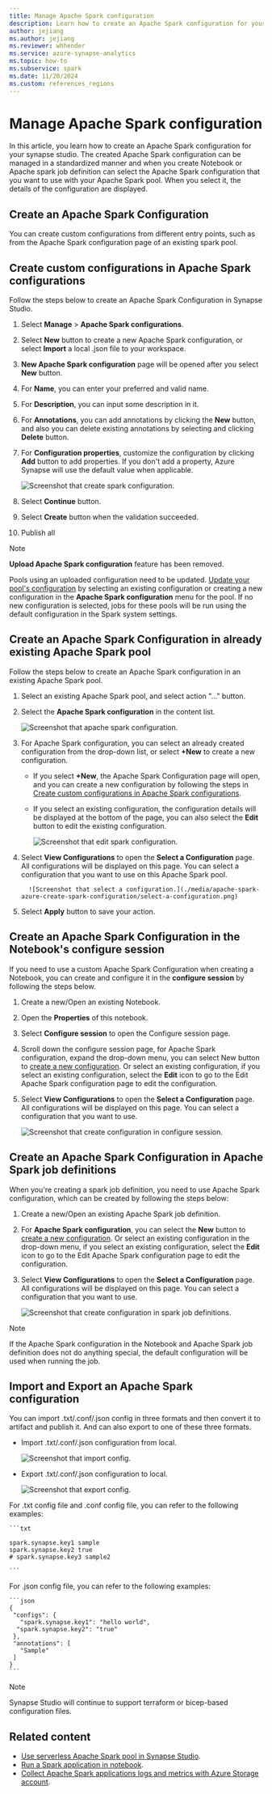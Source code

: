 ```yaml
---
title: Manage Apache Spark configuration
description: Learn how to create an Apache Spark configuration for your synapse studio.
author: jejiang
ms.author: jejiang
ms.reviewer: whhender 
ms.service: azure-synapse-analytics
ms.topic: how-to
ms.subservice: spark
ms.date: 11/20/2024
ms.custom: references_regions
---
```


# Manage Apache Spark configuration

In this article, you learn how to create an Apache Spark configuration for your synapse studio. The created Apache Spark configuration can be managed in a standardized manner and when you create Notebook or Apache spark job definition can select the Apache Spark configuration that you want to use with your Apache Spark pool. When you select it, the details of the configuration are displayed.

## Create an Apache Spark Configuration

You can create custom configurations from different entry points, such as from the Apache Spark configuration page of an existing spark pool.

## Create custom configurations in Apache Spark configurations

Follow the steps below to create an Apache Spark Configuration in Synapse Studio.

1. Select **Manage** > **Apache Spark configurations**.
1. Select **New** button to create a new Apache Spark configuration, or select **Import** a local .json file to your workspace.
1. **New Apache Spark configuration** page will be opened after you select **New** button.
1. For **Name**, you can enter your preferred and valid name.
1. For **Description**, you can input some description in it.
1. For **Annotations**, you can add annotations by clicking the **New** button, and also you can delete existing annotations by selecting and clicking **Delete** button.
1. For **Configuration properties**, customize the configuration by clicking **Add** button to add properties. If you don't add a property, Azure Synapse will use the default value when applicable. 

   ![Screenshot that create spark configuration.](./media/apache-spark-azure-log-analytics/create-spark-configuration.png)

1. Select **Continue** button.
1. Select **Create** button when the validation succeeded.
1. Publish all

> [!NOTE]
> **Upload Apache Spark configuration** feature has been removed.
>
> Pools using an uploaded configuration need to be updated. [Update your pool's configuration](#create-an-apache-spark-configuration-in-already-existing-apache-spark-pool) by selecting an existing configuration or creating a new configuration in the **Apache Spark configuration** menu for the pool. If no new configuration is selected, jobs for these pools will be run using the default configuration in the Spark system settings.

## Create an Apache Spark Configuration in already existing Apache Spark pool

Follow the steps below to create an Apache Spark configuration in an existing Apache Spark pool.

1. Select an existing Apache Spark pool, and select action "..." button.
1. Select the **Apache Spark configuration** in the content list.

   ![Screenshot that apache spark configuration.](./media/apache-spark-azure-create-spark-configuration/create-spark-configuration-by-right-click-on-spark-pool.png)

1. For Apache Spark configuration, you can select an already created configuration from the drop-down list, or select **+New** to create a new configuration.

   * If you select **+New**, the Apache Spark Configuration page will open, and you can create a new configuration by following the steps in [Create custom configurations in Apache Spark configurations](#create-custom-configurations-in-apache-spark-configurations).
   * If you select an existing configuration, the configuration details will be displayed at the bottom of the page, you can also select the **Edit** button to edit the existing configuration.

      ![Screenshot that edit spark configuration.](./media/apache-spark-azure-create-spark-configuration/edit-spark-config.png)

1. Select **View Configurations** to open the **Select a Configuration** page. All configurations will be displayed on this page. You can select a configuration that you want to use on this Apache Spark pool.
  
         ![Screenshot that select a configuration.](./media/apache-spark-azure-create-spark-configuration/select-a-configuration.png)

1. Select **Apply** button to save your action.

## Create an Apache Spark Configuration in the Notebook's configure session

If you need to use a custom Apache Spark Configuration when creating a Notebook, you can create and configure it in the **configure session** by following the steps below.

1. Create a new/Open an existing Notebook.
1. Open the **Properties** of this notebook.
1. Select **Configure session** to open the Configure session page.
1. Scroll down the configure session page, for Apache Spark configuration, expand the drop-down menu, you can select New button to [create a new configuration](#create-custom-configurations-in-apache-spark-configurations). Or select an existing configuration, if you select an existing configuration, select the **Edit** icon to go to the Edit Apache Spark configuration page to edit the configuration.
1. Select **View Configurations** to open the **Select a Configuration** page. All configurations will be displayed on this page. You can select a configuration that you want to use.

   ![Screenshot that create configuration in configure session.](./media/apache-spark-azure-create-spark-configuration/create-spark-config-in-configure-session.png)

## Create an Apache Spark Configuration in Apache Spark job definitions

When you're creating a spark job definition, you need to use Apache Spark configuration, which can be created by following the steps below:

1. Create a new/Open an existing Apache Spark job definition.
1. For **Apache Spark configuration**, you can select the **New** button to [create a new configuration](#create-custom-configurations-in-apache-spark-configurations). Or select an existing configuration in the drop-down menu, if you select an existing configuration, select the **Edit** icon to go to the Edit Apache Spark configuration page to edit the configuration.
1. Select **View Configurations** to open the **Select a Configuration** page. All configurations will be displayed on this page. You can select a configuration that you want to use.

   ![Screenshot that create configuration in spark job definitions.](./media/apache-spark-azure-create-spark-configuration/create-spark-config-in-spark-job-definition.png)

> [!NOTE]
>
> If the Apache Spark configuration in the Notebook and Apache Spark job definition does not do anything special, the default configuration will be used when running the job.

## Import and Export an Apache Spark configuration

You can import .txt/.conf/.json config in three formats and then convert it to artifact and publish it. And can also export to one of these three formats.  

* Import .txt/.conf/.json configuration from local.

   ![Screenshot that import config.](./media/apache-spark-azure-create-spark-configuration/import-config.png)

* Export .txt/.conf/.json configuration to local.

   ![Screenshot that export config.](./media/apache-spark-azure-create-spark-configuration/export-config.png)

For .txt config file and .conf config file, you can refer to the following examples:

    ```txt

    spark.synapse.key1 sample
    spark.synapse.key2 true
    # spark.synapse.key3 sample2

    ```

For .json config file, you can refer to the following examples:

    ```json
    {
     "configs": {
       "spark.synapse.key1": "hello world",
      "spark.synapse.key2": "true"
     },
     "annotations": [
       "Sample"
     ]
    }
    ```

> [!NOTE]
> Synapse Studio will continue to support terraform or bicep-based configuration files.

## Related content

* [Use serverless Apache Spark pool in Synapse Studio](../quickstart-create-apache-spark-pool-studio.md).
* [Run a Spark application in notebook](./apache-spark-development-using-notebooks.md).
* [Collect Apache Spark applications logs and metrics with Azure Storage account](./azure-synapse-diagnostic-emitters-azure-storage.md).